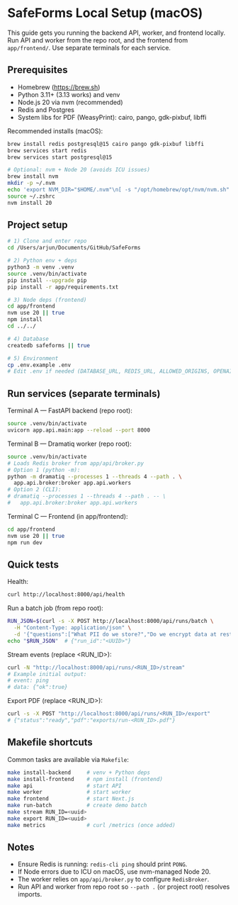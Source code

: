 # SafeForms Local Setup (macOS)

This guide gets you running the backend API, worker, and frontend locally. Run API and worker from the repo root, and the frontend from `app/frontend/`. Use separate terminals for each service.

## Prerequisites

- Homebrew (https://brew.sh)
- Python 3.11+ (3.13 works) and venv
- Node.js 20 via nvm (recommended)
- Redis and Postgres
- System libs for PDF (WeasyPrint): cairo, pango, gdk-pixbuf, libffi

Recommended installs (macOS):

```bash
brew install redis postgresql@15 cairo pango gdk-pixbuf libffi
brew services start redis
brew services start postgresql@15

# Optional: nvm + Node 20 (avoids ICU issues)
brew install nvm
mkdir -p ~/.nvm
echo 'export NVM_DIR="$HOME/.nvm"\n[ -s "/opt/homebrew/opt/nvm/nvm.sh" ] && . "/opt/homebrew/opt/nvm/nvm.sh"' >> ~/.zshrc
source ~/.zshrc
nvm install 20
```

## Project setup

```bash
# 1) Clone and enter repo
cd /Users/arjun/Documents/GitHub/SafeForms

# 2) Python env + deps
python3 -m venv .venv
source .venv/bin/activate
pip install --upgrade pip
pip install -r app/requirements.txt

# 3) Node deps (frontend)
cd app/frontend
nvm use 20 || true
npm install
cd ../../

# 4) Database
createdb safeforms || true

# 5) Environment
cp .env.example .env
# Edit .env if needed (DATABASE_URL, REDIS_URL, ALLOWED_ORIGINS, OPENAI_API_KEY)
```

## Run services (separate terminals)

Terminal A — FastAPI backend (repo root):
```bash
source .venv/bin/activate
uvicorn app.api.main:app --reload --port 8000
```

Terminal B — Dramatiq worker (repo root):
```bash
source .venv/bin/activate
# Loads Redis broker from app/api/broker.py
# Option 1 (python -m):
python -m dramatiq --processes 1 --threads 4 --path . \
  app.api.broker:broker app.api.workers
# Option 2 (CLI):
# dramatiq --processes 1 --threads 4 --path . -- \
#   app.api.broker:broker app.api.workers
```

Terminal C — Frontend (in app/frontend):
```bash
cd app/frontend
nvm use 20 || true
npm run dev
```

## Quick tests

Health:
```bash
curl http://localhost:8000/api/health
```

Run a batch job (from repo root):
```bash
RUN_JSON=$(curl -s -X POST http://localhost:8000/api/runs/batch \
  -H "Content-Type: application/json" \
  -d '{"questions":["What PII do we store?","Do we encrypt data at rest?"],"session_id":"test-run-1"}')
echo "$RUN_JSON"  # {"run_id":"<UUID>"}
```

Stream events (replace <RUN_ID>):
```bash
curl -N "http://localhost:8000/api/runs/<RUN_ID>/stream"
# Example initial output:
# event: ping
# data: {"ok":true}
```

Export PDF (replace <RUN_ID>):
```bash
curl -s -X POST "http://localhost:8000/api/runs/<RUN_ID>/export"
# {"status":"ready","pdf":"exports/run-<RUN_ID>.pdf"}
```

## Makefile shortcuts

Common tasks are available via `Makefile`:
```bash
make install-backend     # venv + Python deps
make install-frontend    # npm install (frontend)
make api                 # start API
make worker              # start worker
make frontend            # start Next.js
make run-batch           # create demo batch
make stream RUN_ID=<uuid>
make export RUN_ID=<uuid>
make metrics             # curl /metrics (once added)
```

## Notes

- Ensure Redis is running: `redis-cli ping` should print `PONG`.
- If Node errors due to ICU on macOS, use nvm-managed Node 20.
- The worker relies on `app/api/broker.py` to configure `RedisBroker`.
- Run API and worker from repo root so `--path .` (or project root) resolves imports.
